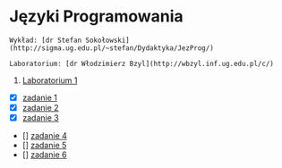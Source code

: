 # Języki Programowania
```
Wykład: [dr Stefan Sokołowski](http://sigma.ug.edu.pl/~stefan/Dydaktyka/JezProg/)

Laboratorium: [dr Włodzimierz Bzyl](http://wbzyl.inf.ug.edu.pl/c/)
```
1. [Laboratorium 1](lab1)
  * [x] [zadanie 1](lab1/zad1.c)
  * [x] [zadanie 2](lab1/zad2.c)
  * [x] [zadanie 3](lab1/zad3.c)
  * [] [zadanie 4](lab1/zad4.c)
  * [] [zadanie 5](lab1/zad5.c)
  * [] [zadanie 6](lab1/zad6.c)
